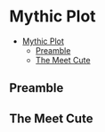 # Mythic Plot

<!-- TOC -->

- [Mythic Plot](#mythic-plot)
  - [Preamble](#preamble)
  - [The Meet Cute](#the-meet-cute)

<!-- /TOC -->

## Preamble

## The Meet Cute
